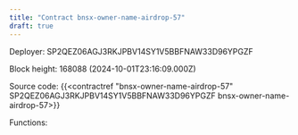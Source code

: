 ```yaml
---
title: "Contract bnsx-owner-name-airdrop-57"
draft: true
---
```

Deployer: SP2QEZ06AGJ3RKJPBV14SY1V5BBFNAW33D96YPGZF


 



Block height: 168088 (2024-10-01T23:16:09.000Z)

Source code: {{<contractref "bnsx-owner-name-airdrop-57" SP2QEZ06AGJ3RKJPBV14SY1V5BBFNAW33D96YPGZF bnsx-owner-name-airdrop-57>}}

Functions:


